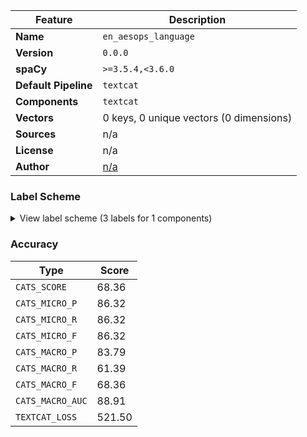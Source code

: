 | Feature | Description |
| --- | --- |
| **Name** | `en_aesops_language` |
| **Version** | `0.0.0` |
| **spaCy** | `>=3.5.4,<3.6.0` |
| **Default Pipeline** | `textcat` |
| **Components** | `textcat` |
| **Vectors** | 0 keys, 0 unique vectors (0 dimensions) |
| **Sources** | n/a |
| **License** | n/a |
| **Author** | [n/a]() |

### Label Scheme

<details>

<summary>View label scheme (3 labels for 1 components)</summary>

| Component | Labels |
| --- | --- |
| **`textcat`** | `English`, `Sheng`, `Other` |

</details>

### Accuracy

| Type | Score |
| --- | --- |
| `CATS_SCORE` | 68.36 |
| `CATS_MICRO_P` | 86.32 |
| `CATS_MICRO_R` | 86.32 |
| `CATS_MICRO_F` | 86.32 |
| `CATS_MACRO_P` | 83.79 |
| `CATS_MACRO_R` | 61.39 |
| `CATS_MACRO_F` | 68.36 |
| `CATS_MACRO_AUC` | 88.91 |
| `TEXTCAT_LOSS` | 521.50 |